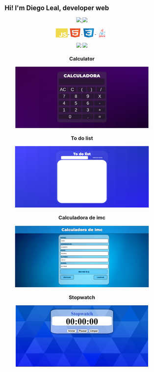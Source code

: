 ## Hi! I'm Diego Leal, developer web

<div align="center" >
  <a href="https://github.com/Diegoleal225">
  <img height="150em"  src="https://github-readme-stats.vercel.app/api?username=Diegoleal225&show_icons=true&theme=dark&include_all_commits=true&count_private=true"/>
  <img height="150em" src="https://github-readme-stats.vercel.app/api/top-langs/?username=Diegoleal225&layout=compact&langs_count=7&theme=dark"/>
</div>
<div   style="display: inline_block" align="center"><br>
  <img align="center" alt="DiegoLeal-Js" height="30" width="40"  src="https://raw.githubusercontent.com/devicons/devicon/master/icons/javascript/javascript-plain.svg" target="_blank">
  <img align="center" alt="DiegoLeal-HTML" height="30" width="40" src="https://raw.githubusercontent.com/devicons/devicon/master/icons/html5/html5-original.svg" target="_blank">
  <img align="center" alt="DiegoLeal-CSS" height="30" width="40" src="https://raw.githubusercontent.com/devicons/devicon/master/icons/css3/css3-original.svg" target="_blank">
  <img align="center" alt="DiegoLeal-CSS" height="30" width="40" src="https://github.com/Diegoleal225/Diegoleal225/blob/main/icones/java_original_wordmark_logo_icon_146459.png?raw=true" target="_blank">
</div>
<br>   
  <div align="center">
  <a href="https://www.linkedin.com/in/di%C3%AAgo-leal-02505a23a"> <img height="30" align:"center" src="https://img.shields.io/badge/LinkedIn-0077B5?style=for-the-badge&logo=linkedin&logoColor=white" target="_blank"></a>  
  <a href="https://api.whatsapp.com/send/?phone=77981338523&text&type=phone_number&app_absent=0" target="_blank"><img height="30"     align:"center" src="https://img.shields.io/badge/WhatsApp-25D366?style=for-the-badge&logo=whatsapp&logoColor=white" target="_blank"></a>
  </div>
   <div align="center">  
    <h3>Calculator</h3>
    <a href="https://diegoleal225.github.io/project-Calculator/calculadora.html"><img  align="center" alt="calculado-imc" height="200em" width"200em" src="https://github.com/Diegoleal225/project-Calculator/blob/main/assets/IMG/Captura%20de%20tela%20de%202022-10-05%2019-23-59.png?raw=true" target="_blank"></a>   
  </div>     
   <div align="center">  
    <h3> To do list</h3>
    <a href="https://diegoleal225.github.io/project-ToDoList/toDoList.html"><img  align="center" alt="calculado-imc" height="200em" width"200em" src="https://raw.githubusercontent.com/Diegoleal225/project-ToDoList/main/assets/img/walpaper.png" target="_blank"></a>   
  </div>
    <div align="center">  
    <h3> Calculadora de imc</h3>
    <a href="https://diegoleal225.github.io/project-calculadora-imc/final.html"><img  align="center" alt="calculado-imc" height="200em" width"200em" src="https://github.com/Diegoleal225/project-calculadora-imc/blob/main/assets/calculadora-imc.png?raw=true" target="_blank"></a>   
  </div>
    <div align="center">  
    <h3>Stopwatch</h3>
    <a href="https://diegoleal225.github.io/project-Stopwatch/Stopwatch.html"><img  align="center" alt="calculado-imc" height="200em" width"200em" src="https://github.com/Diegoleal225/project-Stopwatch/blob/main/assets/img/walpaper.png?raw=true" target="_blank"></a>   
  </div>

